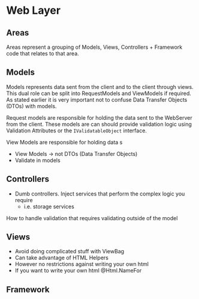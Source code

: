 # Web Layer


## Areas
Areas represent a grouping of Models, Views, Controllers + Framework code that relates to that area.

## Models
Models represents data sent from the client and to the client through views. This dual role can be split into RequestModels and ViewModels if required. As stated earlier it is very important not to confuse Data Transfer Objects (DTOs) with models.

Request models are responsible for holding the data sent to the WebServer from the client. These models are can should provide validation logic using Validation Attributes or the `IValidatableObject` interface.

View Models are responsible for holding data s

* View Models -> not DTOs (Data Transfer Objects)
* Validate in models

## Controllers
* Dumb controllers. Inject services that perform the complex logic you require
  * i.e. storage services


How to handle validation that requires validating outside of the model

## Views
* Avoid doing complicated stuff with ViewBag
* Can take advantage of HTML Helpers
* However no restrictions against writing your own html
* If you want to write your own html @Html.NameFor

## Framework
